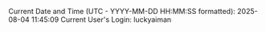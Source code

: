 Current Date and Time (UTC - YYYY-MM-DD HH:MM:SS formatted): 2025-08-04 11:45:09
Current User's Login: luckyaiman
